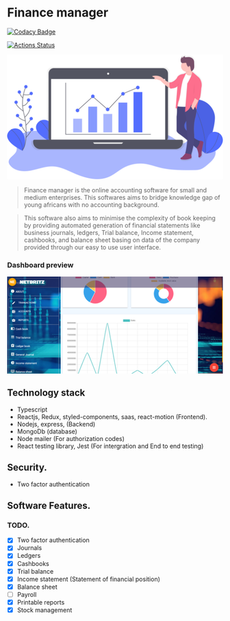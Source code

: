 # Finance manager

[![Codacy Badge](https://api.codacy.com/project/badge/Grade/c3291d5d90894c97b29a8998530ec6d3)](https://app.codacy.com/gh/BuildForSDGCohort2/team-229N-finance-manager-backend?utm_source=github.com&utm_medium=referral&utm_content=BuildForSDGCohort2/Team-229N-finance-manager-backend&utm_campaign=Badge_Grade_Settings)

[![Actions Status](https://github.com/BuildForSDGCohort2/Team-229N-finance-manager-backend/workflows/Build%20and%20Test/badge.svg)](https://github.com/BuildForSDGCohort2/team-229N-finance-manager-backend/actions)

![Finace manager](public/asset/finance.svg)

> Finance manager is the online accounting software for small and medium enterprises. This softwares aims to bridge knowledge gap of young africans with no accounting background.

> This software also aims to minimise the complexity of book keeping by providing automated generation of financial statements like business journals, ledgers, Trial balance, Income statement, cashbooks, and balance sheet basing on data of the company provided through our easy to use user interface.

### Dashboard preview

![Dashboard preview](img/dash.png)

## Technology stack

- Typescript
- Reactjs, Redux, styled-components, saas, react-motion (Frontend).
- Nodejs, express, (Backend)
- MongoDb (database)
- Node mailer (For authorization codes)
- React testing library, Jest (For intergration and End to end testing)

## Security.

- Two factor authentication

## Software Features.

### TODO.

- [x] Two factor authentication
- [x] Journals
- [x] Ledgers
- [x] Cashbooks
- [x] Trial balance
- [x] Income statement (Statement of financial position)
- [x] Balance sheet
- [ ] Payroll
- [x] Printable reports
- [x] Stock management
